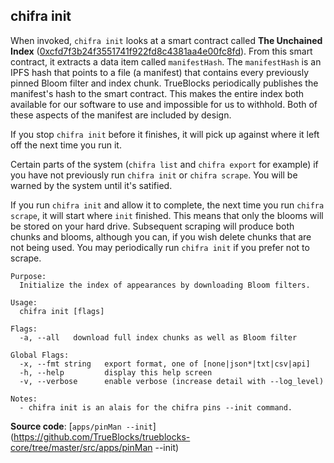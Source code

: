 ## chifra init

When invoked, `chifra init` looks at a smart contract called **The Unchained Index** ([0xcfd7f3b24f3551741f922fd8c4381aa4e00fc8fd](https://etherscan.io/address/0xcfd7f3b24f3551741f922fd8c4381aa4e00fc8fd)). From this smart contract, it extracts a data item called `manifestHash`. The `manifestHash` is an IPFS hash that points to a file (a manifest) that contains every previously pinned Bloom filter and index chunk. TrueBlocks periodically publishes the manifest's hash to the smart contract. This makes the entire index both available for our software to use and impossible for us to withhold. Both of these aspects of the manifest are included by design.

If you stop `chifra init` before it finishes, it will pick up against where it left off the next time you run it.

Certain parts of the system (`chifra list` and `chifra export` for example) if you have not previously run `chifra init` or `chifra scrape`. You will be warned by the system until it's satified.

If you run `chifra init` and allow it to complete, the next time you run `chifra scrape`, it will start where `init` finished. This means that only the blooms will be stored on your hard drive. Subsequent scraping will produce both chunks and blooms, although you can, if you wish delete chunks that are not being used. You may periodically run `chifra init` if you prefer not to scrape.

```
Purpose:
  Initialize the index of appearances by downloading Bloom filters.

Usage:
  chifra init [flags]

Flags:
  -a, --all   download full index chunks as well as Bloom filter

Global Flags:
  -x, --fmt string   export format, one of [none|json*|txt|csv|api]
  -h, --help         display this help screen
  -v, --verbose      enable verbose (increase detail with --log_level)

Notes:
  - chifra init is an alais for the chifra pins --init command.
```

**Source code**: [`apps/pinMan --init`](https://github.com/TrueBlocks/trueblocks-core/tree/master/src/apps/pinMan --init)

